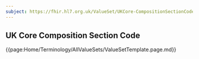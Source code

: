 ```yaml
---
subject: https://fhir.hl7.org.uk/ValueSet/UKCore-CompositionSectionCode
---
```

## UK Core Composition Section Code

{{page:Home/Terminology/AllValueSets/ValueSetTemplate.page.md}}
